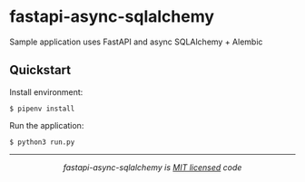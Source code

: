 # fastapi-async-sqlalchemy
Sample application uses FastAPI and async SQLAlchemy + Alembic

## Quickstart
Install environment:
```shell
$ pipenv install
```

Run the application:
```shell
$ python3 run.py
```

---
<p align="center"><i>fastapi-async-sqlalchemy is <a href="https://github.com/quangpq/fastapi-async-sqlalchemy/blob/master/LICENSE.md">MIT licensed</a> code